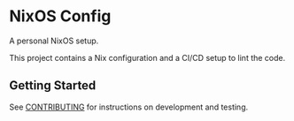 # NixOS Config

A personal NixOS setup.

This project contains a Nix configuration and a CI/CD setup to lint the code.

## Getting Started

See [CONTRIBUTING][contrib] for instructions on development and testing.

[contrib]: CONTRIBUTING.md
